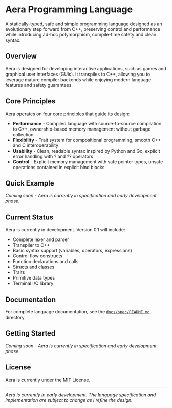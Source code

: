 # Aera Programming Language

A statically-typed, safe and simple programming language designed as an evolutionary step forward from C++, preserving control and performance while introducing ad-hoc polymorphism, compile-time safety and clean syntax.

## Overview

Aera is designed for developing interactive applications, such as games and graphical user interfaces (GUIs). It transpiles to C++, allowing you to leverage mature compiler backends while enjoying modern language features and safety guarantees.

## Core Principles

Aera operates on four core principles that guide its design:

- **Performance** - Compiled language with source-to-source compilation to C++, ownership-based memory management without garbage collection
- **Flexibility** - Trait system for compositional programming, smooth C++ and C interoperability
- **Usability** - Clean, readable syntax inspired by Python and Go, explicit error handling with ? and ?? operators
- **Control** - Explicit memory management with safe pointer types, unsafe operations contained in explicit bind blocks

## Quick Example

*Coming soon - Aera is currently in specification and early development phase.*

## Current Status

Aera is currently in development. Version 0.1 will include:

- Complete lexer and parser
- Transpiler to C++
- Basic syntax support (variables, operators, expressions)
- Control flow constructs
- Function declarations and calls
- Structs and classes
- Traits
- Primitive data types
- Terminal I/O library

## Documentation

For complete language documentation, see the [`docs/spec/README.md`](docs/spec/) directory.

## Getting Started

*Coming soon - Aera is currently in specification and early development phase.*

## License

Aera is currently under the MIT License.

---

*Aera is currently in early development. The language specification and implementation are subject to change as I refine the design.*